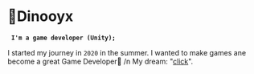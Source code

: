 # 🦖Dinooyx
**`` I'm a game developer (Unity);``**

I started my journey in `2020` in the summer. 
I wanted to make games ane become a great Game Developer🔋 /n
My dream: "[click][rick]".


[rick]: https://youtube.com/fknight

<!--
**r34fr23wr/r34fr23wr** is a ✨ _special_ ✨ repository because its `README.md` (this file) appears on your GitHub profile.

Here are some ideas to get you started:

- 🔭 I’m currently working on ...
- 🌱 I’m currently learning ...
- 👯 I’m looking to collaborate on ...
- 🤔 I’m looking for help with ...
- 💬 Ask me about ...
- 📫 How to reach me: ...
- 😄 Pronouns: ...
- ⚡ Fun fact: ...
-->
